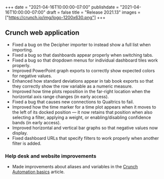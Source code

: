 +++
date = "2021-04-16T10:00:00-07:00"
publishdate = "2021-04-16T10:00:00-07:00"
draft = false
title = "Release 2021.13"
images = ["https://crunch.io/img/logo-1200x630.png"]
+++

## Crunch web application

- Fixed a bug on the Decipher importer to instead show a full list when importing.
- Fixed a bug so that dashboards appear properly when switching tabs.
- Fixed a bug so that dropdown menus for individual dashboard tiles work properly.
- Improved PowerPoint graph exports to correctly show expected colors for negative values.
- Enhanced how standard deviations appear in tab book exports so that they correctly show the row variable as a numeric measure.
- Improved how time plots reposition in the far-right location when the horizontal axis range changes (in early access).
- Fixed a bug that causes new connections to Qualtrics to fail.
- Improved how the time marker for a time plot appears when it moves to the left of its docked position — it now retains that position when also selecting a filter, applying a weight, or enabling/disabling confidence bands (in early access).
- Improved horizontal and vertical bar graphs so that negative values now display.
- Fixed dashboard URLs that specify filters to work properly when another filter is added.

### Help desk and website improvements

- Made improvements about aliases and variables in the [Crunch Automation basics](https://help.crunch.io/hc/en-us/articles/360041769292-Crunch-Automation-basics) article.
